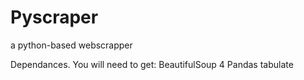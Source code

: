 # Pyscraper
a python-based webscrapper

Dependances. You will need to get:
BeautifulSoup 4
Pandas
tabulate
